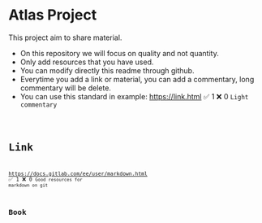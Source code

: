 # Atlas Project
This project aim to share material.
- On this repository we will focus on quality and not quantity.
- Only add resources that you have used.
- You can modify directly this readme through github.
- Everytime you add a link or material, you can add a commentary, long commentary will be delete.
- You can use this standard in example:
https://link.html :white_check_mark: 1 :x: 0 <code>Light commentary<code>
  
# Link
https://docs.gitlab.com/ee/user/markdown.html :white_check_mark: 1 :x: 0
<code>Good resources for markdown on git<code> 

# Book
